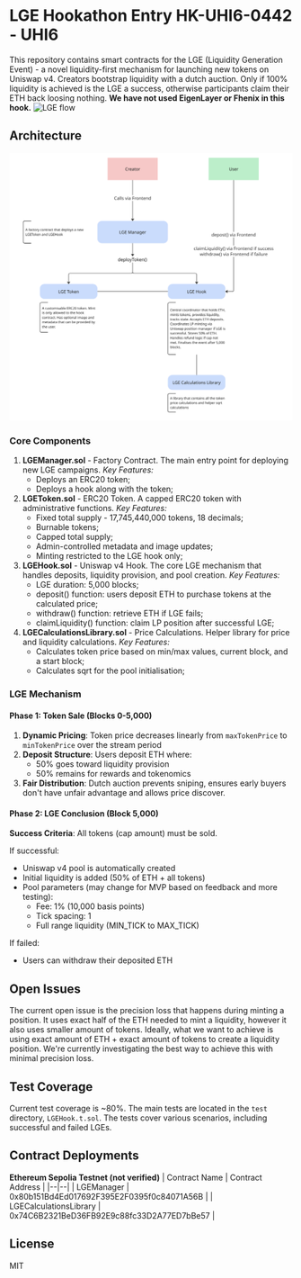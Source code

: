 
# LGE Hookathon Entry HK-UHI6-0442 - UHI6
This repository contains smart contracts for the LGE (Liquidity Generation Event) - a novel liquidity-first mechanism for launching new tokens on Uniswap v4. Creators bootstrap liquidity with a dutch auction. Only if 100% liquidity is achieved is the LGE a success, otherwise participants claim their ETH back loosing nothing.
**We have not used EigenLayer or Fhenix in this hook.**
![LGE flow](flow.png)
## Architecture
![architecture](LGE_architecture.png)
### Core Components
1. **LGEManager.sol** - Factory Contract.
The main entry point for deploying new LGE campaigns.
*Key Features:*
	- Deploys an ERC20 token;
	- Deploys a hook along with the token;
2. **LGEToken.sol** - ERC20 Token.
A capped ERC20 token with administrative functions.
*Key Features:*
	- Fixed total supply - 17,745,440,000 tokens, 18 decimals;
	- Burnable tokens;
	- Capped total supply;
	- Admin-controlled metadata and image updates;
	- Minting restricted to the LGE hook only;
3. **LGEHook.sol** - Uniswap v4 Hook.
The core LGE mechanism that handles deposits, liquidity provision, and pool creation.
*Key Features:*
	- LGE duration: 5,000 blocks;
	- deposit() function: users deposit ETH to purchase tokens at the calculated price;
	- withdraw() function: retrieve ETH if LGE fails;
	- claimLiquidity() function: claim LP position after successful LGE;
4. **LGECalculationsLibrary.sol** - Price Calculations.
Helper library for price and liquidity calculations.
*Key Features:*
	- Calculates token price based on min/max values, current block, and a start block;
	- Calculates sqrt for the pool initialisation;
### LGE Mechanism
#### Phase 1: Token Sale (Blocks 0-5,000)
1.  **Dynamic Pricing**: Token price decreases linearly from `maxTokenPrice` to `minTokenPrice` over the stream period
2.  **Deposit Structure**: Users deposit ETH where:
    -   50% goes toward liquidity provision
    -   50% remains for rewards and tokenomics
3.  **Fair Distribution**: Dutch auction prevents sniping, ensures early buyers don't have unfair advantage and allows price discover.
#### Phase 2: LGE Conclusion (Block 5,000)
**Success Criteria**: All tokens (cap amount) must be sold.

If successful:
-   Uniswap v4 pool is automatically created
-   Initial liquidity is added (50% of ETH + all tokens)
-   Pool parameters (may change for MVP based on feedback and more testing):
    -   Fee: 1% (10,000 basis points)
    -   Tick spacing: 1
    -   Full range liquidity (MIN_TICK to MAX_TICK)

If failed:
-   Users can withdraw their deposited ETH

## Open Issues
The current open issue is the precision loss that happens during minting a position. It uses exact half of the ETH needed to mint a liquidity, however it also uses smaller amount of tokens. Ideally, what we want to achieve is using exact amount of ETH + exact amount of tokens to create a liquidity position. We're currently investigating the best way to achieve this with minimal precision loss.
## Test Coverage
Current test coverage is ~80%. The main tests are located in the `test` directory, `LGEHook.t.sol`. The tests cover various scenarios, including successful and failed LGEs.
## Contract Deployments
**Ethereum Sepolia Testnet (not verified)**
| Contract Name | Contract Address |
|--|--|
| LGEManager | 0x80b151Bd4Ed017692F395E2F0395f0c84071A56B |
| LGECalculationsLibrary | 0x74C6B2321BeD36FB92E9c88fc33D2A77ED7bBe57 |
## License
MIT


